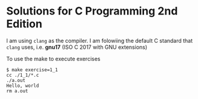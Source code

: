 # Solutions for C Programming 2nd Edition

I am using `clang` as the compiler. I am folowiing the default C standard that
`clang` uses, i.e. **gnu17** (ISO C 2017 with GNU extensions)

To use the make to execute exercises

```
$ make exercise=1_1
cc ./1_1/*.c
./a.out
Hello, world
rm a.out
```